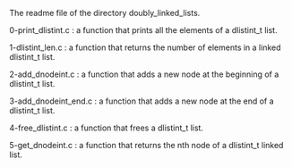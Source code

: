 The readme file of the directory doubly_linked_lists.

0-print_dlistint.c : a function that prints all the elements of a
dlistint_t list.

1-dlistint_len.c : a function that returns the number of elements in a
linked dlistint_t list.

2-add_dnodeint.c : a function that adds a new node at the beginning of a
dlistint_t list.

3-add_dnodeint_end.c : a function that adds a new node at the end of a
dlistint_t list.

4-free_dlistint.c : a function that frees a dlistint_t list.

5-get_dnodeint.c : a function that returns the nth node of a dlistint_t
linked list.
